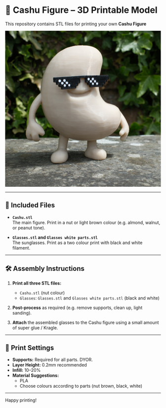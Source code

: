 # 🥜 Cashu Figure – 3D Printable Model

This repository contains STL files for printing your own **Cashu Figure**

![Cashu figure](image.jpg)

---

## 🧩 Included Files

- **`Cashu.stl`**  
  The main figure. Print in a nut or light brown colour (e.g. almond, walnut, or peanut tone).

- **`Glasses.stl` and `Glasses white parts.stl`**  
  The sunglasses. Print as a two colour print with black and white filament.

---

## 🛠️ Assembly Instructions

1. **Print all three STL files:**
   - `Cashu.stl` (nut colour)
   - `Glasses`: `Glasses.stl` and `Glasses white parts.stl` (black and white)

2. **Post-process** as required (e.g. remove supports, clean up, light sanding).

3. **Attach** the assembled glasses to the Cashu figure using a small amount of super glue / Kragle.

---

## 🧷 Print Settings

- **Supports:** Required for all parts. DYOR.
- **Layer Height:** 0.2mm recommended
- **Infill:** 10–20%
- **Material Suggestions:**
  - PLA
  - Choose colours according to parts (nut brown, black, white)

---

Happy printing!
